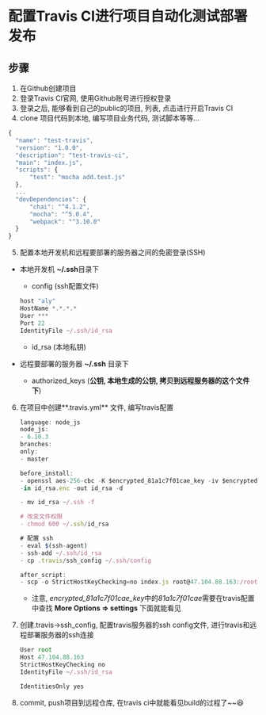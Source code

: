 # 配置Travis CI进行项目自动化测试部署发布
## 步骤
1. 在Github创建项目
2. 登录Travis CI官网, 使用Github账号进行授权登录
3. 登录之后, 能够看到自己的public的项目, 列表, 点击进行开启Travis CI
4. clone 项目代码到本地, 编写项目业务代码, 测试脚本等等...
  ```js
  {
    "name": "test-travis",
    "version": "1.0.0",
    "description": "test-travis-ci",
    "main": "index.js",
    "scripts": {
        "test": "mocha add.test.js"
    },
    ...
    "devDependencies": {
        "chai": "^4.1.2",
        "mocha": "^5.0.4",
        "webpack": "^3.10.0"
    }
  }
```
5. 配置本地开发机和远程要部署的服务器之间的免密登录(SSH)
  * 本地开发机 **~/.ssh**目录下

    * config (ssh配置文件)
    ```js
    host "aly"
    HostName *.*.*.*
    User ***
    Port 22
    IdentityFile ~/.ssh/id_rsa
    ```
    * id_rsa (本地私钥)
  * 远程要部署的服务器 **~/.ssh** 目录下
  
    * authorized_keys (**公钥, 本地生成的公钥, 拷贝到远程服务器的这个文件下**)
6. 在项目中创建**.travis.yml** 文件, 编写travis配置
    ```js
    language: node_js
    node_js:
    - 6.10.3
    branches:
    only:
    - master

    before_install:
    - openssl aes-256-cbc -K $encrypted_81a1c7f01cae_key -iv $encrypted_81a1c7f01cae_iv
    -in id_rsa.enc -out id_rsa -d

    - mv id_rsa ~/.ssh -f

    # 改变文件权限
    - chmod 600 ~/.ssh/id_rsa

    # 配置 ssh
    - eval $(ssh-agent)
    - ssh-add ~/.ssh/id_rsa
    - cp .travis/ssh_config ~/.ssh/config

    after_script:
    - scp -o StrictHostKeyChecking=no index.js root@47.104.88.163:/root
    ```

    * 注意, *encrypted_81a1c7f01cae_key*中的*81a1c7f01cae*需要在travis配置中查找 **More Options => settings** 下面就能看见
7. 创建.travis->ssh_config, 配置travis服务器的ssh config文件, 进行travis和远程部署服务器的ssh连接
    ```js
    User root
    Host 47.104.88.163
    StrictHostKeyChecking no
    IdentityFile ~/.ssh/id_rsa

    IdentitiesOnly yes
    ```

8. commit, push项目到远程仓库, 在travis ci中就能看见build的过程了~~😆



